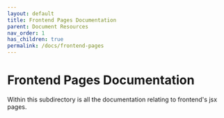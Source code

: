 ```yaml
---
layout: default
title: Frontend Pages Documentation 
parent: Document Resources
nav_order: 1
has_children: true
permalink: /docs/frontend-pages
---
```


# Frontend Pages Documentation

Within this subdirectory is all the documentation relating to frontend's jsx pages.